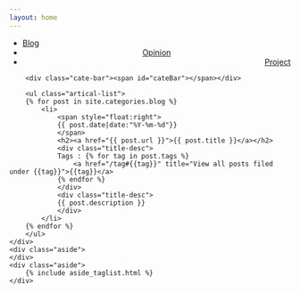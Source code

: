 ```yaml
---
layout: home
---
```


<div class="index-content blog">
    <div class="section">
        <ul class="artical-cate">
            <li class="on"><a href="/"><span>Blog</span></a></li>
            <li style="text-align:center"><a href="/category/opinion.html"><span>Opinion</span></a></li>
            <li style="text-align:right"><a href="/category/project.html"><span>Project</span></a></li>
        </ul>

        <div class="cate-bar"><span id="cateBar"></span></div>

        <ul class="artical-list">
        {% for post in site.categories.blog %}
            <li>
                <span style="float:right">
                {{ post.date|date:"%Y-%m-%d"}}
                </span>
                <h2><a href="{{ post.url }}">{{ post.title }}</a></h2>
                <div class="title-desc">                
                Tags : {% for tag in post.tags %}                
                	<a href="/tag#{{tag}}" title="View all posts filed under {{tag}}">{{tag}}</a>
                {% endfor %}
                </div>
                <div class="title-desc">                   
                {{ post.description }}
                </div>
            </li>
        {% endfor %}
        </ul>
    </div>
    <div class="aside">
    </div>
    <div class="aside">
		{% include aside_taglist.html %}
    </div>

</div>
